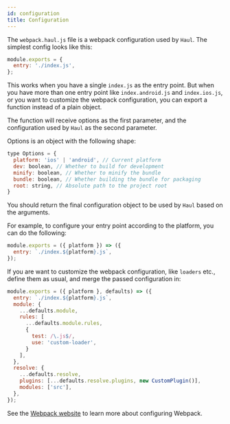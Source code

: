 ```yaml
---
id: configuration
title: Configuration
---
```


The `webpack.haul.js` file is a webpack configuration used by `Haul`. The simplest config looks like this:

```js
module.exports = {
  entry: './index.js',
};
```

This works when you have a single `index.js` as the entry point. But when you have more than one entry point like `index.android.js` and `index.ios.js`, or you want to customize the webpack configuration, you can export a function instead of a plain object.

The function will receive options as the first parameter, and the configuration used by `Haul` as the second parameter.

Options is an object with the following shape:

```js
type Options = {
  platform: 'ios' | 'android', // Current platform
  dev: boolean, // Whether to build for development
  minify: boolean, // Whether to minify the bundle
  bundle: boolean, // Whether building the bundle for packaging
  root: string, // Absolute path to the project root
}
```

You should return the final configuration object to be used by `Haul` based on the arguments.

For example, to configure your entry point according to the platform, you can do the following:

```js
module.exports = ({ platform }) => ({
  entry: `./index.${platform}.js`,
});
```

If you are want to customize the webpack configuration, like `loaders` etc., define them as usual, and merge the passed configuration in:

```js
module.exports = ({ platform }, defaults) => ({
  entry: `./index.${platform}.js`,
  module: {
    ...defaults.module,
    rules: [
      ...defaults.module.rules,
      {
        test: /\.js$/,
        use: 'custom-loader',
      }
    ],
  },
  resolve: {
    ...defaults.resolve,
    plugins: [...defaults.resolve.plugins, new CustomPlugin()],
    modules: ['src'],
  },
});
```

See the [Webpack website](https://webpack.js.org/) to learn more about configuring Webpack.
